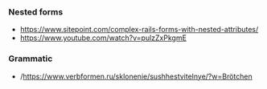 ### Nested forms

* https://www.sitepoint.com/complex-rails-forms-with-nested-attributes/
* https://www.youtube.com/watch?v=pulzZxPkgmE

### Grammatic

* /https://www.verbformen.ru/sklonenie/sushhestvitelnye/?w=Brötchen
